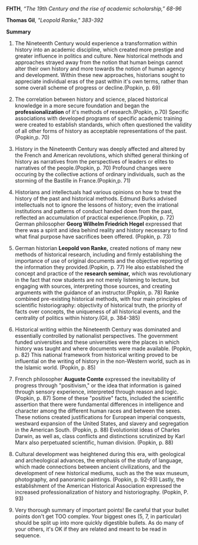 **FHTH**, *“The 19th Century and the rise of academic scholarship,” 68-96*

**Thomas Gil**, *"Leopold Ranke," 383-392*

**Summary**

1. The Nineteenth Century would experience a transformation within history into an academic discipline, which created more prestige and greater influence in politics and culture. New historical methods and approaches strayed away from the notion that human beings cannot alter their own history and more towards the notion of human agency and development. Within these new approaches, historians sought to appreciate individual eras of the past within it's own terms, rather than some overall scheme of progress or decline.(Popkin, p. 69)

2. The correlation between history and science, placed historical knowledge in a more secure foundation and began the **professionalization** of it's methods of research.(Popkin, p.70) Specific associations with developed programs of specific academic training were created to establish standards, which often questioned the validity of all other forms of history as acceptable representations of the past.(Popkin,p. 70) 

3. History in the Nineteenth Century was deeply affected and altered by the French and American revolutions, which shifted general thinking of history as narratives from the perspectives of leaders or elites to narratives of the people.(Popkin, p. 70) Profound changes were occuring by the collective actions of ordinary individuals, such as the storming of the Bastille in France.(Popkin,p. 71)

4. Historians and intellectuals had various opinions on how to treat the history of the past and historical methods. Edmund Burks advised intellectuals not to ignore the lessons of history; even the irrational institutions and patterns of conduct handed down from the past, reflected an accumulation of practical experience.(Popkin, p. 72) German philosopher **Georg Wilhelm Friedrich Hegel** expressed that there was a spirit and idea behind reality and history necessary to find what final purpose have sacrifices been offered. (Popkin, p. 73)

5. German historian **Leopold von Ranke,** created notions of many new methods of historical research, including and firmly establishing the importance of use of original documents and the objective reporting of the information they provided.(Popkin, p. 77) He also established the concept and practice of the **research seminar,** which was revolutionary in the fact that now students are not merely listening to lecture, but engaging with sources, interpreting those sources, and creating arguments with the guidance of an instructor.(Popkin, p. 78) Ranke combined pre-existing historical methods, with four main principles of scientific historiography: objectivity of historical truth, the priority of facts over concepts, the uniqueness of all historical events, and the centrality of politics within history.(Gil, p. 384-385)

6. Historical writing within the Nineteenth Century was dominated and essentially controlled by nationalist perspectives. The government funded universities and these universities were the places in which history was taught and where documents were made available. (Popkin, p. 82) This national framework from historical writing proved to be influential on the writing of history in the non-Western world, such as in the Islamic world. (Popkin, p. 85)

7. French philosopher **Auguste Comte** expressed the inevitability of progress through "positivism," or the idea that information is gained through sensory experience, interpreted through reason and logic. (Popkin, p. 87) Some of these "positive" facts, included the scientific assertion that there were fundamental differences in intelligence and character among the different human races and between the sexes. These notions created justifications for European imperial conquests, westward expansion of the United States, and slavery and segregation in the American South. (Popkin, p. 88) Evolutionist ideas of Charles Darwin, as well as, class conflicts and distinctions scrutinized by Karl Marx also perpetuated scientific, human division. (Popkin, p. 88)

8. Cultural development was heightened during this era, with geological and archeological advances, the emphasis of the study of language, which made connections between ancient civilizations, and the development of new historical mediums, such as the the wax museum, photography, and panoramic paintings. (Popkin, p. 92-93) Lastly, the establishment of the American Historical Association expressed the increased professionalization of history and historiography. (Popkin, P. 93)

9. Very thorough summary of important points! Be careful that your bullet points don't get TOO complex. Your biggest ones (5, 7, in particular) should be split up into more quickly digestible bullets. As do many of your others, it's OK if they are related and meant to be read in sequence.
